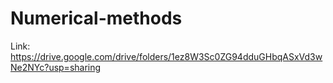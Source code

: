 # Numerical-methods
Link: https://drive.google.com/drive/folders/1ez8W3Sc0ZG94dduGHbqASxVd3wNe2NYc?usp=sharing
